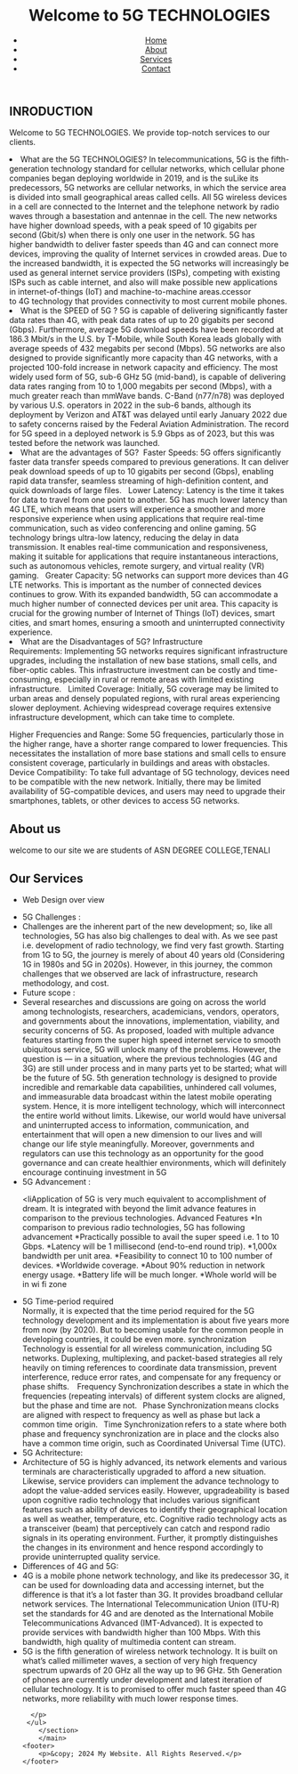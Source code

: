<!DOCTYPE html>
<html lang="en">
<head>
    <meta charset="UTF-8">
    <meta http-equiv="X-UA-Compatible" content="IE=edge">
    <meta name="viewport" content="width=device-width, initial-scale=1.0">
    <title>5G TECHNOLOGIES</title>
</head>
<body>
    <header>
        <h1>Welcome to 5G TECHNOLOGIES</h1>
        <nav>
            <ul>
                <li><a href="#">Home</a></li>
                <li><a href="#">About</a></li>
                <li><a href="#">Services</a></li>
                <li><a href="#">Contact</a></li>
            </ul>
        </nav>
    </header>
    <main>
        <section>
            <h2>INRODUCTION</h2>
            <p>Welcome to 5G TECHNOLOGIES. We provide top-notch services to our clients.
<li>What are the 5G TECHNOLOGIES?
In telecommunications, 5G is the fifth-generation technology standard for cellular networks, which cellular phone companies began deploying worldwide in 2019, and is the suLike its predecessors, 5G networks are cellular networks, in which the service area is divided into small geographical areas called cells. All 5G wireless devices in a cell are connected to the Internet and the telephone network by radio waves through a basestation and antennae in the cell. The new networks have higher download speeds, with a peak speed of 10 gigabits per second (Gbit/s) when there is only one user in the network. 5G has higher bandwidth to deliver faster speeds than 4G and can connect more devices, improving the quality of Internet services in crowded areas. Due to the increased bandwidth, it is expected the 5G networks will increasingly be used as general internet service providers (ISPs), competing with existing ISPs such as cable internet, and also will make possible new applications in internet-of-things (IoT) and machine-to-machine areas.ccessor to 4G technology that provides connectivity to most current mobile phones.
</li>

<li>What is the SPEED of 5G ?
5G is capable of delivering significantly faster data rates than 4G, with peak data rates of up to 20 gigabits per second (Gbps). Furthermore, average 5G download speeds have been recorded at 186.3 Mbit/s in the U.S. by T-Mobile, while South Korea leads globally with average speeds of 432 megabits per second (Mbps). 5G networks are also designed to provide significantly more capacity than 4G networks, with a projected 100-fold increase in network capacity and efficiency. 
The most widely used form of 5G, sub-6 GHz 5G (mid-band), is capable of delivering data rates ranging from 10 to 1,000 megabits per second (Mbps), with a much greater reach than mmWave bands. C-Band (n77/n78) was deployed by various U.S. operators in 2022 in the sub-6 bands, although its deployment by Verizon and AT&T was delayed until early January 2022 due to safety concerns raised by the Federal Aviation Administration. The record for 5G speed in a deployed network is 5.9 Gbps as of 2023, but this was tested before the network was launched. 
</li>

<li>What are the advantages of 5G?
 Faster Speeds: 5G offers significantly faster data transfer speeds compared to previous generations. It can deliver peak download speeds of up to 10 gigabits per second (Gbps), enabling rapid data transfer, seamless streaming of high-definition content, and quick downloads of large files.
 
Lower Latency: Latency is the time it takes for data to travel from one point to another. 5G has much lower latency than 4G LTE, which means that users will experience a smoother and more responsive experience when using applications that require real-time communication, such as video conferencing and online gaming. 5G technology brings ultra-low latency, reducing the delay in data transmission. It enables real-time communication and responsiveness, making it suitable for applications that require instantaneous interactions, such as autonomous vehicles, remote surgery, and virtual reality (VR) gaming.
 
Greater Capacity: 5G networks can support more devices than 4G LTE networks. This is important as the number of connected devices continues to grow. With its expanded bandwidth, 5G can accommodate a much higher number of connected devices per unit area. This capacity is crucial for the growing number of Internet of Things (IoT) devices, smart cities, and smart homes, ensuring a smooth and uninterrupted connectivity experience.

</li>

<li>What are the Disadvantages of 5G?
Infrastructure Requirements: Implementing 5G networks requires significant infrastructure upgrades, including the installation of new base stations, small cells, and fiber-optic cables. This infrastructure investment can be costly and time-consuming, especially in rural or remote areas with limited existing infrastructure.
 
Limited Coverage: Initially, 5G coverage may be limited to urban areas and densely populated regions, with rural areas experiencing slower deployment. Achieving widespread coverage requires extensive infrastructure development, which can take time to complete.

Higher Frequencies and Range: Some 5G frequencies, particularly those in the higher range, have a shorter range compared to lower frequencies. This necessitates the installation of more base stations and small cells to ensure consistent coverage, particularly in buildings and areas with obstacles.
 
Device Compatibility: To take full advantage of 5G technology, devices need to be compatible with the new network. Initially, there may be limited availability of 5G-compatible devices, and users may need to upgrade their smartphones, tablets, or other devices to access 5G networks.
</li>

 </p>
        </section>
<section>
<h2>About us</h2>
<p> welcome to our site we are students of ASN DEGREE COLLEGE,TENALI
      
</P>
</section> 
        <section>
            <h2>Our Services</h2>
            <ul>
                <li>Web Design over view</li>
<p> 
<li> 5G Challenges : </li>
<li>Challenges are the inherent part of the new development; so, like all technologies, 5G has also big challenges to deal with. As we see past i.e. development of radio technology, we find very fast growth. Starting from 1G to 5G, the journey is merely of about 40 years old (Considering 1G in 1980s and 5G in 2020s). However, in this journey, the common challenges that we observed are lack of infrastructure, research methodology, and cost.
</li>


<li>Future scope :</li>

<li>Several researches and discussions are going on across the world among technologists, researchers, academicians, vendors, operators, and governments about the innovations, implementation, viability, and security concerns of 5G.
As proposed, loaded with multiple advance features starting from the super high speed internet service to smooth ubiquitous service, 5G will unlock many of the problems. However, the question is — in a situation, where the previous technologies (4G and 3G) are still under process and in many parts yet to be started; what will be the future of 5G. 5th generation technology is designed to provide incredible and remarkable data capabilities, unhindered call volumes, and immeasurable data broadcast within the latest mobile operating system. Hence, it is more intelligent technology, which will interconnect the entire world without limits. Likewise, our world would have universal and uninterrupted access to information, communication, and entertainment that will open a new dimension to our lives and will change our life style meaningfully.
Moreover, governments and regulators can use this technology as an opportunity for the good governance and can create healthier environments, which will definitely encourage continuing investment in 5G </li>

<li>5G Advancement :</li>

<liApplication of 5G is very much equivalent to accomplishment of dream. It is integrated with beyond the limit advance features in comparison to the previous technologies.
Advanced Features
*In comparison to previous radio technologies, 5G has following advancement 
*Practically possible to avail the super speed i.e. 1 to 10 Gbps.
*Latency will be 1 millisecond (end-to-end round trip).
*1,000x bandwidth per unit area.
*Feasibility to connect 10 to 100 number of devices.
*Worldwide coverage.
*About 90% reduction in network energy usage.
*Battery life will be much longer.
*Whole world will be in wi fi zone</li>


<li>5G Time-period required</li>

</li>Normally, it is expected that the time period required for the 5G technology development and its implementation is about five years more from now (by 2020). But to becoming usable for the common people in developing countries, it could be even more.
synchronization Technology is essential for all wireless communication, including 5G networks. Duplexing, multiplexing, and packet-based strategies all rely heavily on timing references to coordinate data transmission, prevent interference, reduce error rates, and compensate for any frequency or phase shifts.   
Frequency Synchronization describes a state in which the frequencies (repeating intervals) of different system clocks are aligned, but the phase and time are not.  
Phase Synchronization means clocks are aligned with respect to frequency as well as phase but lack a common time origin.  
Time Synchronization refers to a state where both phase and frequency synchronization are in place and the clocks also have a common time origin, such as Coordinated Universal Time (UTC). </li>	

<li>5G Achritecture:</li>

<li>Architecture of 5G is highly advanced, its network elements and various terminals are characteristically upgraded to afford a new situation. Likewise, service providers can implement the advance technology to adopt the value-added services easily.
However, upgradeability is based upon cognitive radio technology that includes various significant features such as ability of devices to identify their geographical location as well as weather, temperature, etc. Cognitive radio technology acts as a transceiver (beam) that perceptively can catch and respond radio signals in its operating environment. Further, it promptly distinguishes the changes in its environment and hence respond accordingly to provide uninterrupted quality service.
</li>

<li>Differences of 4G and 5G:</li>

<li>4G is a mobile phone network technology, and like its predecessor 3G, it can be used for downloading data and accessing internet, but the difference is that it’s a lot faster than 3G. It provides broadband cellular network services. The International Telecommunication Union (ITU-R) set the standards for 4G and are denoted as the International Mobile Telecommunications Advanced (IMT-Advanced). It is expected to provide services with bandwidth higher than 100 Mbps. With this bandwidth, high quality of multimedia content can stream.
</li>

<li>5G is the fifth generation of wireless network technology. It is built on what’s called millimeter waves, a section of very high frequency spectrum upwards of 20 GHz all the way up to 96 GHz. 5th Generation of phones are currently under development and latest iteration of cellular technology. It is to promised to offer much faster speed than 4G networks, more reliability with much lower response times.
</li>

      </p>
     </ul>
        </section>
        </main>
    <footer>
        <p>&copy; 2024 My Website. All Rights Reserved.</p>
    </footer>
</body>
</html>
